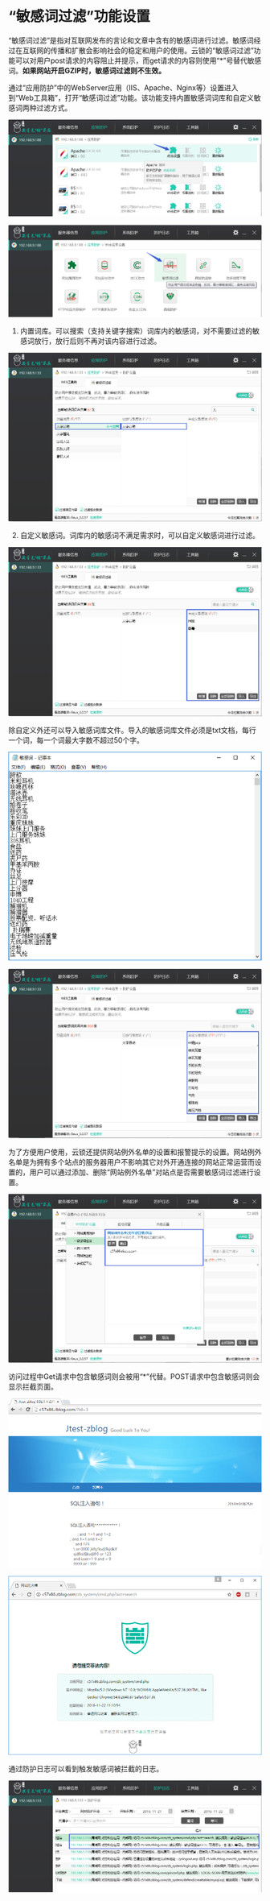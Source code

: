 # “敏感词过滤”功能设置
“敏感词过滤”是指对互联网发布的言论和文章中含有的敏感词进行过滤。敏感词经过在互联网的传播和扩散会影响社会的稳定和用户的使用。云锁的“敏感词过滤”功能可以对用户post请求的内容阻止并提示，而get请求的内容则使用“\*”号替代敏感词。**如果网站开启GZIP时，敏感词过滤则不生效。**

通过“应用防护”中的WebServer应用（IIS、Apache、Nginx等）设置进入到“Web工具箱”，打开“敏感词过滤”功能。该功能支持内置敏感词词库和自定义敏感词两种过滤方式。

![](/assets/f070001.png)

![](/assets/f1001.png)

1) 内置词库。可以搜索（支持关键字搜索）词库内的敏感词，对不需要过滤的敏感词放行，放行后则不再对该内容进行过滤。

![](/assets/f1002.png)

2) 自定义敏感词。词库内的敏感词不满足需求时，可以自定义敏感词进行过滤。

![](/assets/f1003.png)

除自定义外还可以导入敏感词库文件。导入的敏感词库文件必须是txt文档，每行一个词，每一个词最大字数不超过50个字。

![](/assets/f1004.png)

![](/assets/f1005.png)

为了方便用户使用，云锁还提供网站例外名单的设置和报警提示的设置。网站例外名单是为拥有多个站点的服务器用户不影响其它对外开通连接的网站正常运营而设置的，用户可以通过添加、删除“网站例外名单”对站点是否需要敏感词过滤进行设置。

![](/assets/f1006.png)

访问过程中Get请求中包含敏感词则会被用“*”代替。POST请求中包含敏感词则会显示拦截页面。

![](/assets/f1007.png)

![](/assets/f1008.png)

通过防护日志可以看到触发敏感词被拦截的日志。

![](/assets/f1009.png)